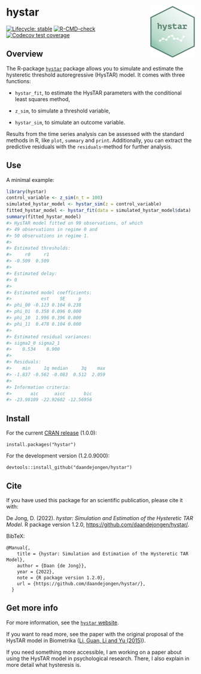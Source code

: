 
<!-- README.md is generated from README.Rmd. Please edit that file -->

# hystar <a href="https://daandejongen.github.io/hystar/"><img src="man/figures/logo.png" align="right" height="139" /></a>

<!-- badges: start -->

[![Lifecycle:
stable](https://img.shields.io/badge/lifecycle-stable-green.svg)](https://lifecycle.r-lib.org/articles/stages.html#experimental)
[![R-CMD-check](https://github.com/daandejongen/hystar/actions/workflows/R-CMD-check.yaml/badge.svg)](https://github.com/daandejongen/hystar/actions/workflows/R-CMD-check.yaml)
[![Codecov test
coverage](https://codecov.io/gh/daandejongen/hystar/branch/master/graph/badge.svg)](https://app.codecov.io/gh/daandejongen/hystar?branch=master)
<!-- badges: end -->

## Overview

The R-package [`hystar`](https://cran.r-project.org/package=hystar)
package allows you to simulate and estimate the hysteretic threshold
autoregressive (HysTAR) model. It comes with three functions:

- `hystar_fit`, to estimate the HysTAR parameters with the conditional
  least squares method,

- `z_sim`, to simulate a threshold variable,

- `hystar_sim`, to simulate an outcome variable.

Results from the time series analysis can be assessed with the standard
methods in R, like `plot`, `summary` and `print`. Additionally, you can
extract the predictive residuals with the `residuals`-method for further
analysis.

## Use

A minimal example:

``` r
library(hystar)
control_variable <- z_sim(n_t = 100)
simulated_hystar_model <- hystar_sim(z = control_variable)
fitted_hystar_model <- hystar_fit(data = simulated_hystar_model$data)
summary(fitted_hystar_model)
#> HysTAR model fitted on 99 observations, of which
#> 49 observations in regime 0 and
#> 50 observations in regime 1.
#> 
#> Estimated thresholds:
#>     r0     r1 
#> -0.509  0.509 
#> 
#> Estimated delay:
#> 0 
#> 
#> Estimated model coefficients:
#>           est    SE     p
#> phi_00 -0.123 0.104 0.238
#> phi_01  0.358 0.096 0.000
#> phi_10  1.996 0.396 0.000
#> phi_11  0.478 0.104 0.000
#> 
#> Estimated residual variances:
#> sigma2_0 sigma2_1 
#>    0.534    0.900 
#> 
#> Residuals: 
#>    min     1q median     3q    max 
#> -1.837 -0.562 -0.083  0.512  2.059 
#> 
#> Information criteria:
#>       aic      aicc       bic 
#> -23.98109 -22.92602 -12.56956
```

## Install

For the current [CRAN
release](https://cran.r-project.org/package=hystar) (1.0.0):

    install.packages("hystar")

For the development version (1.2.0.9000):

    devtools::install_github("daandejongen/hystar")

## Cite

If you have used this package for an scientific publication, please cite
it with:

De Jong, D. (2022). *hystar: Simulation and Estimation of the Hysteretic
TAR Model*. R package version 1.2.0,
<https://github.com/daandejongen/hystar/>.

BibTeX:

    @Manual{,
        title = {hystar: Simulation and Estimation of the Hysteretic TAR Model},
        author = {Daan {de Jong}},
        year = {2022},
        note = {R package version 1.2.0},
        url = {https://github.com/daandejongen/hystar/},
      }

## Get more info

For more information, see the [`hystar`
website](https://daandejongen.github.io/hystar/).

If you want to read more, see the paper with the original proposal of
the HysTAR model in Biometrika ([Li, Guan, Li and Yu
(2015)](https://academic.oup.com/biomet/article-abstract/102/3/717/2365298?login=false)).

If you need something more accessible, I am working on a paper about
using the HysTAR model in psychological research. There, I also explain
in more detail what hysteresis is.
